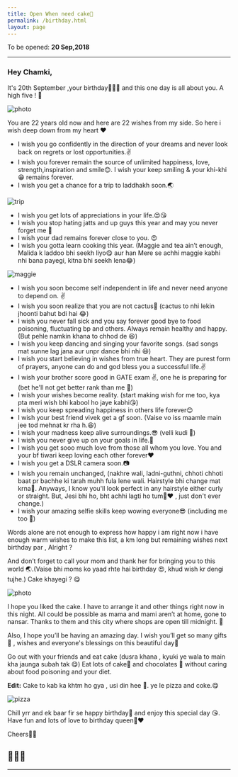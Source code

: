 ```yaml
---
title: Open When need cake🍰
permalink: /birthday.html
layout: page
---
```


To be opened: **20 Sep,2018**

---

### Hey Chamki,

It's 20th September ,your birthday🎉🎂🎊 and this one day is all about you. A high five ! 🙋

![photo](https://duckduckgo.com/assets/addons/footer-illustration.svg)

You are 22 years old now and here are 22 wishes from my side. So here i wish deep down from my heart ❤

+ I wish you go confidently in the direction of your dreams and never look back on regrets or lost opportunities.✌
+ I wish you forever remain the source of unlimited happiness, love, strength,inspiration and smile😊. I wish your keep smiling & your khi-khi 😁 remains forever. 
+ I wish you get a chance for a trip to laddhakh soon.🌏 

![trip](../uploads/user/trip.jpg)

+ I wish you get lots of appreciations in your life.😍😘
+ I wish you stop hating jatts and up guys this year and may you never forget me 🙏
+ I wish your dad remains forever close to you. 😍
+ I wish you gotta learn cooking this year. (Maggie and tea ain’t enough, Malida k laddoobhi seekh liyo😋 aur han Mere se achhi maggie kabhi nhi bana payegi, kitna bhi seekh lena😂)

![maggie](../uploads/user/maggie.jpg "nhi bna payegi")

+ I wish you soon become self independent in life and never need anyone to depend on. ✌
+ I wish you soon realize that you are not cactus🌵 (cactus to nhi lekin jhoonti bahut bdi hai 😂)
+ I wish you never fall sick and you say forever good bye to food poisoning, fluctuating bp and others. Always remain healthy and happy. (But pehle namkin khana to chhod de 😆)
+ I wish you keep dancing and singing your favorite songs. (sad songs mat sunne lag jana aur unpr dance bhi nhi 😆)
+ I wish you start believing in wishes from true heart. They are purest form of prayers,anyone can do and god bless you a successful life.✌
+ I wish your brother score good in GATE exam ✌, one he is preparing for (bet he'll not get better rank than me 💪)
+ I wish your wishes become reality. (start making wish for me too, kya pta meri wish bhi kabool ho jaye kabhi😘)
+ I wish you keep spreading happiness in others life forever😊
+ I wish your best friend vivek get a gf soon. (Vaise vo iss maamle main jee tod mehnat kr rha h.😆)
+ I wish your madness keep alive surroundings.😎 (velli kudi 🙈)
+ I wish you never give up on your goals in life.💪
+ I wish you get sooo much love from those all whom you love. You and your bf tiwari keep loving each other forever❤
+ I wish you get a DSLR camera soon.📷
+ I wish you remain unchanged, (nakhre wali, ladni-guthni, chhoti chhoti baat pr bachhe ki tarah muhh fula lene wali. Hairstyle bhi change mat krna💇. Anyways, I know you'll look perfect in any hairstyle either curly or straight. But, Jesi bhi ho, bht achhi lagti ho tum👰❤ , just don't ever change.)
+ I wish your amazing selfie skills keep wowing everyone😎 (including me too 🙈)

Words alone are not enough to express how happy i am right now i have enough warm wishes to make this list, a km long but remaining wishes next birthday par , Alright ?

And don’t forget to call your mom and thank her for bringing you to this world 🌏.(Vaise bhi moms ko yaad rhte hai birthday 😍, khud wish kr dengi tujhe.) Cake khayegi ? 😋

![photo](../uploads/user/cake.jpg "ye cake to mai kha gya 😋")

I hope you liked the cake. I have to arrange it and other things right now in this night. All could be possible as mama and mami aren’t at home, gone to nansar. Thanks to them and this city where shops are open till midnight. 🙌

Also, I hope you’ll be having an amazing day. I wish you’ll get so many gifts🎁 , wishes and everyone's blessings on this beautiful day🎈 

Go out with your friends and eat cake (dusra khana , kyuki ye wala to main kha jaunga subah tak 😋) Eat lots of cake🍰 and chocolates 🍫 without caring about food poisoning and your diet. 

**Edit:** Cake to kab ka khtm ho gya , usi din hee 🙈. ye le pizza and coke.😋

![pizza](../uploads/user/pizza.jpg)

Chill yrr and ek baar fir se happy birthday🍰 and enjoy this special day 😘. Have fun and lots of love to birthday queen👰❤

Cheers🎉🎊

🎂🍰🍫
---

---